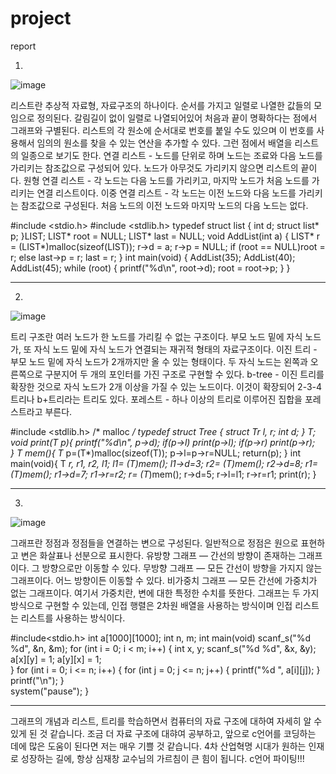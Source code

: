 # project
report

1. 
![image](https://user-images.githubusercontent.com/50905795/68380123-954e2180-0192-11ea-983d-dbca26367f3b.png)

리스트란 추상적 자료형, 자료구조의 하나이다. 순서를 가지고 일렬로 나열한 값들의 모임으로 정의된다. 
갈림길이 없이 일렬로 나열되어있어 처음과 끝이 명확하다는 점에서 그래프와 구별된다.
리스트의 각 원소에 순서대로 번호를 붙일 수도 있으며 이 번호를 사용해서 임의의 원소를 찾을 수 있는 연산을 추가할 수 있다. 그런 점에서 배열을 리스트의 일종으로 보기도 한다.
연결 리스트 - 노드를 단위로 하며 노드는 조료와 다음 노드를 가리키는 참조값으로 구성되어 있다. 노드가 아무것도 가리키지 않으면 리스트의 끝이다.
원형 연결 리스트 - 각 노드는 다음 노드를 가리키고, 마지막 노드가 처음 노드를 가리키는 연결 리스트이다.
이중 연결 리스트 - 각 노드는 이전 노드와 다음 노드를 가리키는 참조값으로 구성된다. 처음 노드의 이전 노드와 마지막 노드의 다음 노드는 없다.

#include <stdio.h>
#include <stdlib.h>
typedef struct list {
	int d;
	struct list* p;
}LIST;
LIST* root = NULL;
LIST* last = NULL;
void AddList(int a) {
	LIST* r = (LIST*)malloc(sizeof(LIST));
	r->d = a; 
	r->p = NULL;
	if (root == NULL)root = r;
	else last->p = r;
	last = r;
}
int main(void) {
	AddList(35);
	AddList(40);
	AddList(45);
	while (root) {
		printf("%d\n", root->d);
		root = root->p;
	}
}

-------------------------

2. 
![image](https://user-images.githubusercontent.com/50905795/68379924-3092c700-0192-11ea-88a8-6c90d0ef1499.png)

트리 구조란 여러 노드가 한 노드를 가리킬 수 없는 구조이다. 부모 노드 밑에 자식 노드가, 또 자식 노드 밑에 자식 노드가 연결되는 재귀적 형태의 자료구조이다.
이진 트리 - 부모 노드 밑에 자식 노드가 2개까지만 올 수 있는 형태이다. 두 자식 노드는 왼쪽과 오른쪽으로 구분지어 두 개의 포인터를 가진 구조로 구현할 수 있다.
b-tree - 이진 트리를 확장한 것으로 자식 노드가 2개 이상을 가질 수 있는 노드이다. 이것이 확장되어 2-3-4 트리나 b+트리라는 트리도 있다.
포레스트 - 하나 이상의 트리로 이루어진 집합을 포레스트라고 부른다.

#include <stdlib.h>               /* malloc */
typedef struct Tree {
    struct Tr *l, *r;
    int d;
} T;
void print(T* p){
   printf("%d\n", p->d);
   if(p->l) print(p->l);
   if(p->r) print(p->r);    
}
T* mem(){
 T* p=(T*)malloc(sizeof(T));
 p->l=p->r=NULL;
 return(p);
}
int main(void){
    T *r, *r1, *r2, *l1;
    l1= (T*)mem(); l1->d=3; 
    r2= (T*)mem(); r2->d=8; 
    r1= (T*)mem(); r1->d=7; r1->r=r2;
    r= (T*)mem(); r->d=5; r->l=l1;  r->r=r1;
    print(r);
}

-----------------------

3.
![image](https://user-images.githubusercontent.com/50905795/68379975-4acca500-0192-11ea-83d3-2c1a2e3b1f07.png)

그래프란 정점과 정점들을 연결하는 변으로 구성된다. 일반적으로 정점은 원으로 표현하고 변은 화살표나 선분으로 표시한다.
유방향 그래프 — 간선의 방향이 존재하는 그래프이다. 그 방향으로만 이동할 수 있다.
무방향 그래프 — 모든 간선이 방향을 가지지 않는 그래프이다. 어느 방향이든 이동할 수 있다.
비가중치 그래프 — 모든 간선에 가중치가 없는 그래프이다. 여기서 가중치란, 변에 대한 특정한 수치를 뜻한다.
그래프는 두 가지 방식으로 구현할 수 있는데, 인접 행렬은 2차원 배열을 사용하는 방식이며 인접 리스트는 리스트를 사용하는 방식이다.

#include<stdio.h>
int a[1000][1000];
int n, m;
int main(void) 
  scanf_s("%d %d", &n, &m);
  for (int i = 0; i < m; i++) 
  {
    int x, y;
    scanf_s("%d %d", &x, &y);   
    a[x][y] = 1;
    a[y][x] = 1;   
  }
  for (int i = 0; i <= n; i++) 
  {
    for (int j = 0; j <= n; j++) 
    {
        printf("%d ", a[i][j]);
	}
	    printf("\n");
	}  
    system("pause");
}

-----------------------

그래프의 개념과 리스트, 트리를 학습하면서 컴퓨터의 자료 구조에 대하여 자세히 알 수 있게 된 것 같습니다.
조금 더 자료 구조에 대햐여 공부하고, 앞으로 c언어를 코딩하는 데에 많은 도움이 된다면 저는 매우 기쁠 것 같습니다.
4차 산업혁명 시대가 원하는 인재로 성장하는 길에, 항상 심재창 교수님의 가르침이 큰 힘이 됩니다. c언어 파이팅!!!
